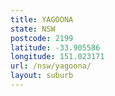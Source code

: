 ```yaml
---
title: YAGOONA
state: NSW
postcode: 2199
latitude: -33.905586
longitude: 151.023171
url: /nsw/yagoona/
layout: suburb
---
```

